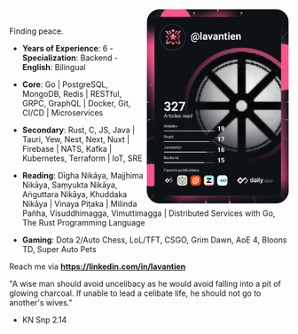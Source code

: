 <div>
  <a href="https://app.daily.dev/lavantien" target="_blank">
    <img src="https://github.com/lavantien/lavantien/blob/main/devcard.svg" width="256" align="right" alt="Tien La's Dev Card"/>
  </a>
</div>

<br />

Finding peace.

- **Years of Experience**: 6 - **Specialization**: Backend - **English**: Bilingual

- **Core**: Go | PostgreSQL, MongoDB, Redis | RESTful, GRPC, GraphQL | Docker, Git, CI/CD | Microservices

- **Secondary**: Rust, C, JS, Java | Tauri, Yew, Nest, Next, Nuxt | Firebase | NATS, Kafka | Kubernetes, Terraform | IoT, SRE

- **Reading**: Dīgha Nikāya, Majjhima Nikāya, Saṃyukta Nikāya, Aṅguttara Nikāya, Khuddaka Nikāya | Vinaya Piṭaka | Milinda Pañha, Visuddhimagga, Vimuttimagga | Distributed Services with Go, The Rust Programming Language

- **Gaming**: Dota 2/Auto Chess, LoL/TFT, CSGO, Grim Dawn, AoE 4, Bloons TD, Super Auto Pets

Reach me via **https://linkedin.com/in/lavantien**

"A wise man should avoid uncelibacy as he would avoid falling into a pit of glowing charcoal. 
If unable to lead a celibate life, he should not go to another's wives."
- KN Snp 2.14
